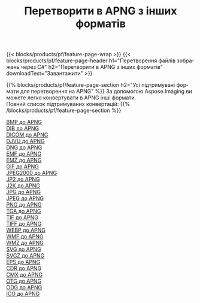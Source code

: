 ﻿---
title: Перетворити в APNG з інших форматів 
weight: 3920
url: /uk/net/conversion/to/apng 
lang: uk
langdirlevel: 2
locales: zh-hans,ja,it,ru,de,es,fr,nl,id,lt,pl,pt,vi,tr,ko,zh-hant,ar,hi,th,sv,cs,uk,he
description: За допомогою Aspose.Imaging ви можете легко конвертувати в APNG інші формати
---

{{< blocks/products/pf/feature-page-wrap >}}
{{< blocks/products/pf/feature-page-header h1="Перетворення файлів зображень через C#" h2="Перетворити в APNG з інших форматів" downloadText="Завантажити" >}}


{{% blocks/products/pf/feature-page-section  h2="Усі підтримувані формати для перетворення на APNG" %}}
За допомогою Aspose.Imaging ви можете легко конвертувати в APNG інші формати.
<br/>
Повний список підтримуваних конвертацій:
{{% /blocks/products/pf/feature-page-section %}}
<div class="container-fluid productfamilypage bg-gray">
    <div class="convertypes bg-gray agp-content section">
        <div class="container">
		<div class="row other-converters">
		    <div class='col-md-2 other-converter remove-lp remove-rp'><a href="/imaging/uk/net/conversion/bmp-to-apng" >BMP до APNG</a></div>
<div class='col-md-2 other-converter remove-lp remove-rp'><a href="/imaging/uk/net/conversion/dib-to-apng" >DIB до APNG</a></div>
<div class='col-md-2 other-converter remove-lp remove-rp'><a href="/imaging/uk/net/conversion/dicom-to-apng" >DICOM до APNG</a></div>
<div class='col-md-2 other-converter remove-lp remove-rp'><a href="/imaging/uk/net/conversion/djvu-to-apng" >DJVU до APNG</a></div>
<div class='col-md-2 other-converter remove-lp remove-rp'><a href="/imaging/uk/net/conversion/dng-to-apng" >DNG до APNG</a></div>
<div class='col-md-2 other-converter remove-lp remove-rp'><a href="/imaging/uk/net/conversion/emf-to-apng" >EMF до APNG</a></div>
<div class='col-md-2 other-converter remove-lp remove-rp'><a href="/imaging/uk/net/conversion/emz-to-apng" >EMZ до APNG</a></div>
<div class='col-md-2 other-converter remove-lp remove-rp'><a href="/imaging/uk/net/conversion/gif-to-apng" >GIF до APNG</a></div>
<div class='col-md-2 other-converter remove-lp remove-rp'><a href="/imaging/uk/net/conversion/jpeg2000-to-apng" >JPEG2000 до APNG</a></div>
<div class='col-md-2 other-converter remove-lp remove-rp'><a href="/imaging/uk/net/conversion/jp2-to-apng" >JP2 до APNG</a></div>
<div class='col-md-2 other-converter remove-lp remove-rp'><a href="/imaging/uk/net/conversion/j2k-to-apng" >J2K до APNG</a></div>
<div class='col-md-2 other-converter remove-lp remove-rp'><a href="/imaging/uk/net/conversion/jpg-to-apng" >JPG до APNG</a></div>
<div class='col-md-2 other-converter remove-lp remove-rp'><a href="/imaging/uk/net/conversion/jpeg-to-apng" >JPEG до APNG</a></div>
<div class='col-md-2 other-converter remove-lp remove-rp'><a href="/imaging/uk/net/conversion/png-to-apng" >PNG до APNG</a></div>
<div class='col-md-2 other-converter remove-lp remove-rp'><a href="/imaging/uk/net/conversion/tga-to-apng" >TGA до APNG</a></div>
<div class='col-md-2 other-converter remove-lp remove-rp'><a href="/imaging/uk/net/conversion/tif-to-apng" >TIF до APNG</a></div>
<div class='col-md-2 other-converter remove-lp remove-rp'><a href="/imaging/uk/net/conversion/tiff-to-apng" >TIFF до APNG</a></div>
<div class='col-md-2 other-converter remove-lp remove-rp'><a href="/imaging/uk/net/conversion/webp-to-apng" >WEBP до APNG</a></div>
<div class='col-md-2 other-converter remove-lp remove-rp'><a href="/imaging/uk/net/conversion/wmf-to-apng" >WMF до APNG</a></div>
<div class='col-md-2 other-converter remove-lp remove-rp'><a href="/imaging/uk/net/conversion/wmz-to-apng" >WMZ до APNG</a></div>
<div class='col-md-2 other-converter remove-lp remove-rp'><a href="/imaging/uk/net/conversion/svg-to-apng" >SVG до APNG</a></div>
<div class='col-md-2 other-converter remove-lp remove-rp'><a href="/imaging/uk/net/conversion/svgz-to-apng" >SVGZ до APNG</a></div>
<div class='col-md-2 other-converter remove-lp remove-rp'><a href="/imaging/uk/net/conversion/eps-to-apng" >EPS до APNG</a></div>
<div class='col-md-2 other-converter remove-lp remove-rp'><a href="/imaging/uk/net/conversion/cdr-to-apng" >CDR до APNG</a></div>
<div class='col-md-2 other-converter remove-lp remove-rp'><a href="/imaging/uk/net/conversion/cmx-to-apng" >CMX до APNG</a></div>
<div class='col-md-2 other-converter remove-lp remove-rp'><a href="/imaging/uk/net/conversion/otg-to-apng" >OTG до APNG</a></div>
<div class='col-md-2 other-converter remove-lp remove-rp'><a href="/imaging/uk/net/conversion/odg-to-apng" >ODG до APNG</a></div>
<div class='col-md-2 other-converter remove-lp remove-rp'><a href="/imaging/uk/net/conversion/ico-to-apng" >ICO до APNG</a></div>
                </div>
        </div>
    </div>
</div>
<br/>

